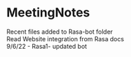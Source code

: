 ﻿# MeetingNotes
Recent files added to Rasa-bot folder <br/>
Read Website integration from Rasa docs <br/>
9/6/22 - Rasa1- updated bot
